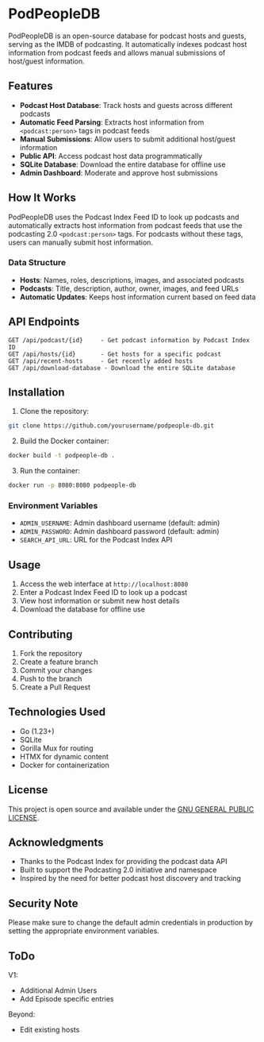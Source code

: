 # PodPeopleDB

PodPeopleDB is an open-source database for podcast hosts and guests, serving as the IMDB of podcasting. It automatically indexes podcast host information from podcast feeds and allows manual submissions of host/guest information.

## Features

- **Podcast Host Database**: Track hosts and guests across different podcasts
- **Automatic Feed Parsing**: Extracts host information from `<podcast:person>` tags in podcast feeds
- **Manual Submissions**: Allow users to submit additional host/guest information
- **Public API**: Access podcast host data programmatically
- **SQLite Database**: Download the entire database for offline use
- **Admin Dashboard**: Moderate and approve host submissions

## How It Works

PodPeopleDB uses the Podcast Index Feed ID to look up podcasts and automatically extracts host information from podcast feeds that use the podcasting 2.0 `<podcast:person>` tags. For podcasts without these tags, users can manually submit host information.

### Data Structure

- **Hosts**: Names, roles, descriptions, images, and associated podcasts
- **Podcasts**: Title, description, author, owner, images, and feed URLs
- **Automatic Updates**: Keeps host information current based on feed data

## API Endpoints

```
GET /api/podcast/{id}     - Get podcast information by Podcast Index ID
GET /api/hosts/{id}       - Get hosts for a specific podcast
GET /api/recent-hosts     - Get recently added hosts
GET /api/download-database - Download the entire SQLite database
```

## Installation

1. Clone the repository:
```bash
git clone https://github.com/yourusername/podpeople-db.git
```

2. Build the Docker container:
```bash
docker build -t podpeople-db .
```

3. Run the container:
```bash
docker run -p 8080:8080 podpeople-db
```

### Environment Variables

- `ADMIN_USERNAME`: Admin dashboard username (default: admin)
- `ADMIN_PASSWORD`: Admin dashboard password (default: admin)
- `SEARCH_API_URL`: URL for the Podcast Index API

## Usage

1. Access the web interface at `http://localhost:8080`
2. Enter a Podcast Index Feed ID to look up a podcast
3. View host information or submit new host details
4. Download the database for offline use

## Contributing

1. Fork the repository
2. Create a feature branch
3. Commit your changes
4. Push to the branch
5. Create a Pull Request

## Technologies Used

- Go (1.23+)
- SQLite
- Gorilla Mux for routing
- HTMX for dynamic content
- Docker for containerization

## License

This project is open source and available under the [GNU GENERAL PUBLIC LICENSE](LICENSE).

## Acknowledgments

- Thanks to the Podcast Index for providing the podcast data API
- Built to support the Podcasting 2.0 initiative and namespace
- Inspired by the need for better podcast host discovery and tracking

## Security Note

Please make sure to change the default admin credentials in production by setting the appropriate environment variables.

## ToDo

V1:
- Additional Admin Users
- Add Episode specific entries

Beyond:
- Edit existing hosts
